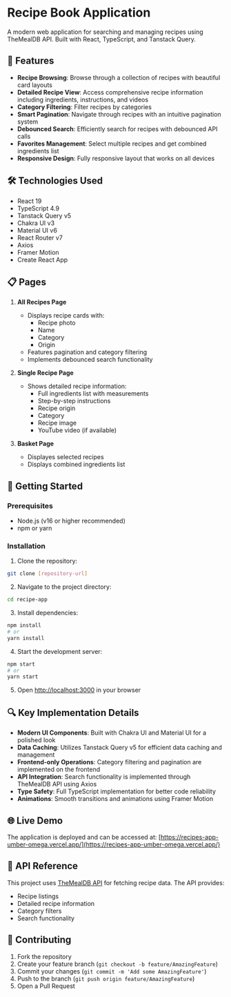 # Recipe Book Application

A modern web application for searching and managing recipes using TheMealDB API. Built with React, TypeScript, and Tanstack Query.

## 🌟 Features

- **Recipe Browsing**: Browse through a collection of recipes with beautiful card layouts
- **Detailed Recipe View**: Access comprehensive recipe information including ingredients, instructions, and videos
- **Category Filtering**: Filter recipes by categories
- **Smart Pagination**: Navigate through recipes with an intuitive pagination system
- **Debounced Search**: Efficiently search for recipes with debounced API calls
- **Favorites Management**: Select multiple recipes and get combined ingredients list
- **Responsive Design**: Fully responsive layout that works on all devices

## 🛠 Technologies Used

- React 19
- TypeScript 4.9
- Tanstack Query v5
- Chakra UI v3
- Material UI v6
- React Router v7
- Axios
- Framer Motion
- Create React App

## 📋 Pages

1. **All Recipes Page**

   - Displays recipe cards with:
     - Recipe photo
     - Name
     - Category
     - Origin
   - Features pagination and category filtering
   - Implements debounced search functionality

2. **Single Recipe Page**

   - Shows detailed recipe information:
     - Full ingredients list with measurements
     - Step-by-step instructions
     - Recipe origin
     - Category
     - Recipe image
     - YouTube video (if available)

3. **Basket Page**
   - Displayes selected recipes
   - Displays combined ingredients list

## 🚀 Getting Started

### Prerequisites

- Node.js (v16 or higher recommended)
- npm or yarn

### Installation

1. Clone the repository:

```bash
git clone [repository-url]
```

2. Navigate to the project directory:

```bash
cd recipe-app
```

3. Install dependencies:

```bash
npm install
# or
yarn install
```

4. Start the development server:

```bash
npm start
# or
yarn start
```

5. Open [http://localhost:3000](http://localhost:3000) in your browser

## 🔍 Key Implementation Details

- **Modern UI Components**: Built with Chakra UI and Material UI for a polished look
- **Data Caching**: Utilizes Tanstack Query v5 for efficient data caching and management
- **Frontend-only Operations**: Category filtering and pagination are implemented on the frontend
- **API Integration**: Search functionality is implemented through TheMealDB API using Axios
- **Type Safety**: Full TypeScript implementation for better code reliability
- **Animations**: Smooth transitions and animations using Framer Motion

## 🌐 Live Demo

The application is deployed and can be accessed at: [https://recipes-app-umber-omega.vercel.app/](https://recipes-app-umber-omega.vercel.app/)

## 📝 API Reference

This project uses [TheMealDB API](https://www.themealdb.com/api.php) for fetching recipe data. The API provides:

- Recipe listings
- Detailed recipe information
- Category filters
- Search functionality

## 🤝 Contributing

1. Fork the repository
2. Create your feature branch (`git checkout -b feature/AmazingFeature`)
3. Commit your changes (`git commit -m 'Add some AmazingFeature'`)
4. Push to the branch (`git push origin feature/AmazingFeature`)
5. Open a Pull Request
